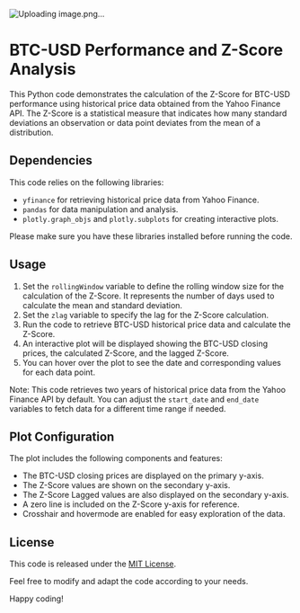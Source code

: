 ![Uploading image.png…]()

# BTC-USD Performance and Z-Score Analysis

This Python code demonstrates the calculation of the Z-Score for BTC-USD performance using historical price data obtained from the Yahoo Finance API. The Z-Score is a statistical measure that indicates how many standard deviations an observation or data point deviates from the mean of a distribution.

## Dependencies

This code relies on the following libraries:

- `yfinance` for retrieving historical price data from Yahoo Finance.
- `pandas` for data manipulation and analysis.
- `plotly.graph_objs` and `plotly.subplots` for creating interactive plots.

Please make sure you have these libraries installed before running the code.

## Usage

1. Set the `rollingWindow` variable to define the rolling window size for the calculation of the Z-Score. It represents the number of days used to calculate the mean and standard deviation.
2. Set the `zlag` variable to specify the lag for the Z-Score calculation.
3. Run the code to retrieve BTC-USD historical price data and calculate the Z-Score.
4. An interactive plot will be displayed showing the BTC-USD closing prices, the calculated Z-Score, and the lagged Z-Score.
5. You can hover over the plot to see the date and corresponding values for each data point.

Note: This code retrieves two years of historical price data from the Yahoo Finance API by default. You can adjust the `start_date` and `end_date` variables to fetch data for a different time range if needed.

## Plot Configuration

The plot includes the following components and features:

- The BTC-USD closing prices are displayed on the primary y-axis.
- The Z-Score values are shown on the secondary y-axis.
- The Z-Score Lagged values are also displayed on the secondary y-axis.
- A zero line is included on the Z-Score y-axis for reference.
- Crosshair and hovermode are enabled for easy exploration of the data.

## License

This code is released under the [MIT License](https://opensource.org/licenses/MIT).

Feel free to modify and adapt the code according to your needs.

Happy coding!

